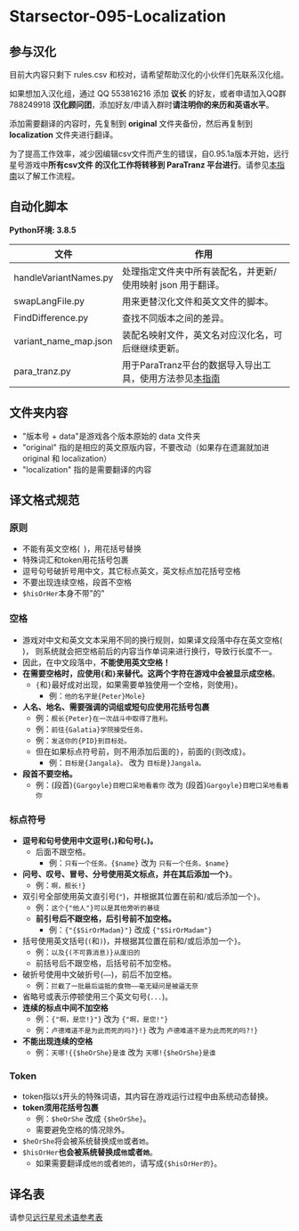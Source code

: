 ﻿# Starsector-095-Localization

## 参与汉化

目前大内容只剩下 rules.csv 和校对，请希望帮助汉化的小伙伴们先联系汉化组。

如果想加入汉化组，通过 QQ 553816216 添加 **议长** 的好友，或者申请加入QQ群 788249918 **汉化顾问团**，添加好友/申请入群时**请注明你的来历和英语水平**。

添加需要翻译的内容时，先复制到 **original** 文件夹备份，然后再复制到 **localization** 文件夹进行翻译。

为了提高工作效率，减少因编辑csv文件而产生的错误，自0.95.1a版本开始，远行星号游戏中**所有csv文件
的汉化工作将转移到 ParaTranz 平台进行**。请参见[本指南](para_tranz/docs/readme.md)以了解工作流程。

## 自动化脚本
**Python环境: 3.8.5**

| 文件                  | 作用                                                                                     |
|-----------------------|------------------------------------------------------------------------------------------|
| handleVariantNames.py | 处理指定文件夹中所有装配名，并更新/使用映射 json 用于翻译。                              |
| swapLangFile.py       | 用来更替汉化文件和英文文件的脚本。                                                       |
| FindDifference.py     | 查找不同版本之间的差异。                                                                 |
| variant_name_map.json | 装配名映射文件，英文名对应汉化名，可后继继续更新。                                       |
| para_tranz.py         | 用于ParaTranz平台的数据导入导出工具，使用方法参见[本指南](para_tranz/docs/readme.md)   |

## 文件夹内容

* "版本号 + data"是游戏各个版本原始的 data 文件夹
* "original" 指的是相应的英文原版内容，不要改动（如果存在遗漏就加进 original 和 localization）
* "localization" 指的是需要翻译的内容

## 译文格式规范

### 原则
- 不能有英文空格(` `)，用花括号替换
- 特殊词汇和token用花括号包裹
- 逗号句号破折号用中文，其它标点英文，英文标点加花括号空格
- 不要出现连续空格，段首不空格
- `$hisOrHer`本身不带"的"

### 空格
- 游戏对中文和英文文本采用不同的换行规则，如果译文段落中存在英文空格(` `)，
  则系统就会把空格前后的内容当作单词来进行换行，导致行长度不一。
- 因此，在中文段落中，**不能使用英文空格！**
- **在需要空格时，应使用`{`和`}`来替代。这两个字符在游戏中会被显示成空格**。
  - `{`和`}`最好成对出现，如果需要单独使用一个空格，则使用`}`。
    - 例：`他的名字是{Peter}Mole}`
- **人名、地名、需要强调的词组或短句应使用花括号包裹**
  - 例：`舰长{Peter}在一次战斗中取得了胜利。`
  - 例：`前往{Galatia}学院接受任务。`
  - 例：`发送你的{PID}到目标处。`
  - 但在如果标点符号前，则不用添加后面的`}`，前面的`{`则改成`}`。
    - 例：`目标是{Jangala}。` 改为 `目标是}Jangala。`
- **段首不要空格。**
  - 例：(段首)`{Gargoyle}目瞪口呆地看着你` 改为 (段首)`Gargoyle}目瞪口呆地看着你`
  
### 标点符号
- **逗号和句号使用中文逗号(`，`)和句号(`。`)。**
  - 后面不跟空格。
    - 例：`只有一个任务。{$name}` 改为 `只有一个任务。$name}`
- **问号、叹号、冒号、分号使用英文标点，并在其后添加一个`}`**。
  - 例：`啊，舰长!}`
- 双引号全部使用英文直引号(`"`)，并根据其位置在前和/或后添加一个`}`。
  - 例：`这个{"他人"}可以是其他旁听的暴徒`
  - **前引号后不跟空格，后引号前不加空格。**
    - 例：`{"{$SirOrMadam}"}` 改成 `{"$SirOrMadam"}`
- 括号使用英文括号(`(`和`)`)，并根据其位置在前和/或后添加一个`}`。
  - 例：`以及{(不可靠消息)}从废旧的`
  - 前括号后不跟空格，后括号前不加空格。
- 破折号使用中文破折号(`——`)，前后不加空格。
  - 例：`拦截了一批最后运抵的食物——毫无疑问是被逼无奈`
- 省略号或表示停顿使用三个英文句号(`...`)。
- **连续的标点中间不加空格**
  - 例：`{"啊，是您!}"}` 改为 `{"啊，是您!"}`
  - 例：`卢德难道不是为此而死的吗?}!}` 改为 `卢德难道不是为此而死的吗?!}`
- **不能出现连续的空格**
  - 例：`天哪!{{$heOrShe}是谁` 改为 `天哪!{$heOrShe}是谁`
  
### Token
- token指以`$`开头的特殊词语，其内容在游戏运行过程中由系统动态替换。
- **token须用花括号包裹**
  - 例：`$heOrShe` 改成 `{$heOrShe}`。
  - 需要避免空格的情况除外。
- `$heOrShe`将会被系统替换成`他`或者`她`。
- `$hisOrHer`**也会被系统替换成`他`或者`她`**。
  - 如果需要翻译成`他的`或者`她的`，请写成`{$hisOrHer的}`。

## 译名表

请参见[远行星号术语参考表](https://paratranz.cn/projects/3489/terms)
